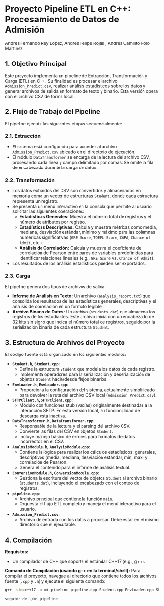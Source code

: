 # Proyecto Pipeline ETL en C++: Procesamiento de Datos de Admisión
Andres Fernando Rey Lopez, Andres Felipe Rojas , Andres Camilito Polo Martinez
## 1. Objetivo Principal

Este proyecto implementa un pipeline de Extracción, Transformación y Carga (ETL) en C++. Su finalidad es procesar el archivo `Admission_Predict.csv`, realizar análisis estadísticos sobre los datos y generar archivos de salida en formato de texto y binario. Esta versión opera con el archivo CSV de forma local.

## 2. Flujo de Trabajo del Pipeline

El pipeline ejecuta las siguientes etapas secuencialmente:

### 2.1. Extracción
* El sistema está configurado para acceder al archivo `Admission_Predict.csv` ubicado en el directorio de ejecución.
* El módulo `DataTransformer` se encarga de la lectura del archivo CSV, procesando cada línea y campo delimitado por comas. Se omite la fila de encabezado durante la carga de datos.

### 2.2. Transformación
* Los datos extraídos del CSV son convertidos y almacenados en memoria como un vector de estructuras `Student`, donde cada estructura representa un registro.
* Se presenta un menú interactivo en la consola que permite al usuario solicitar las siguientes operaciones:
    * **Estadísticas Generales:** Muestra el número total de registros y el número de atributos por registro.
    * **Estadísticas Descriptivas:** Calcula y muestra métricas como media, mediana, desviación estándar, mínimo y máximo para las columnas numéricas significativas (`GRE Score`, `TOEFL Score`, `CGPA`, `Chance of Admit`, etc.).
    * **Análisis de Correlación:** Calcula y muestra el coeficiente de correlación de Pearson entre pares de variables predefinidas para identificar relaciones lineales (e.g., `GRE Score` vs. `Chance of Admit`).
* Los resultados de los análisis estadísticos pueden ser exportados.

### 2.3. Carga
El pipeline genera dos tipos de archivos de salida:
* **Informe de Análisis en Texto:** Un archivo (`analysis_report.txt`) que consolida los resultados de las estadísticas generales, descriptivas y el análisis de correlación en un formato legible.
* **Archivo Binario de Datos:** Un archivo (`students.dat`) que almacena los registros de los estudiantes. Este archivo inicia con un encabezado de 32 bits sin signo que indica el número total de registros, seguido por la serialización binaria de cada estructura `Student`.

## 3. Estructura de Archivos del Proyecto

El código fuente está organizado en los siguientes módulos:

* **`Student.h`, `Student.cpp`**:
    * Define la estructura `Student` que modela los datos de cada registro.
    * Implementa operadores para la serialización y deserialización de objetos `Student` hacia/desde flujos binarios.
* **`EnvLoader.h`, `EnvLoader.cpp`**:
    * Proporciona la configuración del sistema, actualmente simplificado para devolver la ruta del archivo CSV local (`Admission_Predict.csv`).
* **`SFTPClient.h`, `SFTPClient.cpp`**:
    * Módulo con funciones stub (vacías) originalmente destinadas a la interacción SFTP. En esta versión local, su funcionalidad de descarga está inactiva.
* **`DataTransformer.h`, `DataTransformer.cpp`**:
    * Responsable de la lectura y el parsing del archivo CSV.
    * Convierte las filas del CSV en objetos `Student`.
    * Incluye manejo básico de errores para formatos de datos incorrectos en el CSV.
* **`AnalysisModule.h`, `AnalysisModule.cpp`**:
    * Contiene la lógica para realizar los cálculos estadísticos: generales, descriptivos (media, mediana, desviación estándar, min, max) y correlación de Pearson.
    * Genera el contenido para el informe de análisis textual.
* **`ConversionModule.h`, `ConversionModule.cpp`**:
    * Gestiona la escritura del vector de objetos `Student` al archivo binario (`students.dat`), incluyendo el encabezado con el conteo de registros.
* **`pipeline.cpp`**:
    * Archivo principal que contiene la función `main`.
    * Orquesta el flujo ETL completo y maneja el menú interactivo para el usuario.
* **`Admission_Predict.csv`**:
    * Archivo de entrada con los datos a procesar. Debe estar en el mismo directorio que el ejecutable.

## 4. Compilación

**Requisitos:**
* Un compilador de C++ que soporte el estándar C++17 (e.g., g++).

**Comando de Compilación (usando g++ en la terminal/shell):**
Para compilar el proyecto, navegue al directorio que contiene todos los archivos fuente (`.cpp` y `.h`) y ejecute el siguiente comando:

```bash
g++ -std=c++17 -o mi_pipeline pipeline.cpp Student.cpp EnvLoader.cpp SFTPClient.cpp DataTransformer.cpp AnalysisModule.cpp ConversionModule.cpp

seguido de ./mi_pipeline




